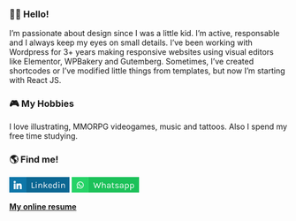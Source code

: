### 👋🏻 Hello!

I’m passionate about design since I was a little kid. I’m active, responsable and I always keep my eyes on small details. I’ve been working with Wordpress for 3+ years making responsive websites using visual editors like Elementor, WPBakery and Gutemberg. Sometimes, I’ve created shortcodes or I’ve modified little things from templates, but now I’m starting with React JS.

### 🎮 My Hobbies

I love illustrating, MMORPG videogames, music and tattoos. Also I spend my free time studying.

### 🌎 Find me!

[![Linkedin Badge](https://github.com/smcuartas/smcuartas/blob/main/Linkedin.jpg)](https://www.linkedin.com/in/santiago-mejia-cuartas/)
[![Whatsapp Badge](https://github.com/smcuartas/smcuartas/blob/main/Whatsapp.jpg)](https://wa.me/573046016382)


**[My online resume](https://smcuartas.github.io/resume/)**
